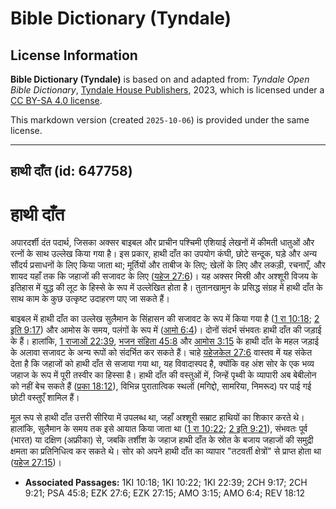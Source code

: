 # Bible Dictionary (Tyndale)

## License Information

**Bible Dictionary (Tyndale)** is based on and adapted from: _Tyndale Open Bible Dictionary_, [Tyndale House Publishers](https://tyndaleopenresources.com/), 2023, which is licensed under a [CC BY-SA 4.0 license](https://creativecommons.org/licenses/by-sa/4.0/legalcode.en).

This markdown version (created `2025-10-06`) is provided under the same license.



--------------------------------

## हाथी दाँत (id: 647758)

हाथी दाँत
=========

अपारदर्शी दंत पदार्थ, जिसका अक्सर बाइबल और प्राचीन पश्चिमी एशियाई लेखनों में कीमती धातुओं और रत्नों के साथ उल्लेख किया गया है। इस प्रकार, हाथी दाँत का उपयोग कंघी, छोटे सन्दूक, घड़े और अन्य सौंदर्य प्रसाधनों के लिए किया जाता था; मूर्तियों और ताबीज के लिए; खेलों के लिए और लकड़ी, रचनाएँ, और शायद यहाँ तक कि जहाजों की सजावट के लिए ([यहेज 27:6](https://ref.ly/Ezek27:6))। यह अक्सर मिस्री और अश्शूरी विजय के इतिहास में युद्ध की लूट के हिस्से के रूप में उल्लेखित होता है। तुतानखामुन के प्रसिद्ध संग्रह में हाथी दाँत के साथ काम के कुछ उत्कृष्ट उदाहरण पाए जा सकते हैं।

बाइबल में हाथी दाँत का उल्लेख सुलैमान के सिंहासन की सजावट के रूप में किया गया है ([1 रा 10:18](https://ref.ly/1Kgs10:18); [2 इति 9:17](https://ref.ly/2Chr9:17)) और आमोस के समय, पलंगों के रूप में ([आमो 6:4](https://ref.ly/Amos6:4))। दोनों संदर्भ संभवतः हाथी दाँत की जड़ाई के हैं। हालांकि, [1 राजाओं 22:39](https://ref.ly/1Kgs22:39), [भजन संहिता 45:8](https://ref.ly/Ps45:8) और [आमोस 3:15](https://ref.ly/Amos3:15) के हाथी दाँत के महल जड़ाई के अलावा सजावट के अन्य रूपों को संदर्भित कर सकते हैं। चाहे [यहेजकेल 27:6](https://ref.ly/Ezek27:6) वास्तव में यह संकेत देता है कि जहाजों को हाथी दाँत से सजाया गया था, यह विवादास्पद है, क्योंकि वह अंश सोर के एक भव्य जहाज के रूप में पूरी तस्वीर का हिस्सा है। हाथी दाँत की वस्तुओं में, जिन्हें पृथ्वी के व्यापारी अब बेबीलोन को नहीं बेच सकते हैं ([प्रका 18:12](https://ref.ly/Rev18:12)), विभिन्न पुरातात्विक स्थलों (मगिद्दो, सामरिया, निमरूद) पर पाई गई छोटी वस्तुएँ शामिल हैं।

मूल रूप से हाथी दाँत उत्तरी सीरिया में उपलब्ध था, जहाँ अश्शूरी सम्राट हाथियों का शिकार करते थे। हालांकि, सुलैमान के समय तक इसे आयात किया जाता था ([1 रा 10:22](https://ref.ly/1Kgs10:22); [2 इति 9:21](https://ref.ly/2Chr9:21)), संभवतः पूर्व (भारत) या दक्षिण (अफ्रीका) से, जबकि तर्शीश के जहाज हाथी दाँत के स्रोत के बजाय जहाजों की समुद्री क्षमता का प्रतिनिधित्व कर सकते थे। सोर को अपने हाथी दाँत का व्यापार "तटवर्ती क्षेत्रों" से प्राप्त होता था ([यहेज 27:15](https://ref.ly/Ezek27:15))।

* **Associated Passages:** 1KI 10:18; 1KI 10:22; 1KI 22:39; 2CH 9:17; 2CH 9:21; PSA 45:8; EZK 27:6; EZK 27:15; AMO 3:15; AMO 6:4; REV 18:12

